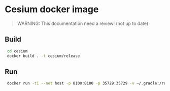 # Cesium docker image

> WARNING: This documentation need a review! (not up to date)

## Build

```bash
 cd cesium
 docker build . -t cesium/release
```

## Run

```bash
 docker run -ti --net host -p 8100:8100 -p 35729:35729 -v ~/.gradle:/root/.gradle -v \$PWD:/cesium:rw --privileged cesium/release
```